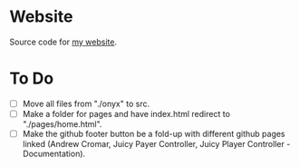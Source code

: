 # Website
Source code for [my website](https://andrewcromar.org/).
# To Do
- [ ] Move all files from "./onyx" to src.
- [ ] Make a folder for pages and have index.html redirect to "./pages/home.html".
- [ ] Make the github footer button be a fold-up with different github pages linked (Andrew Cromar, Juicy Payer Controller, Juicy Player Controller - Documentation).
